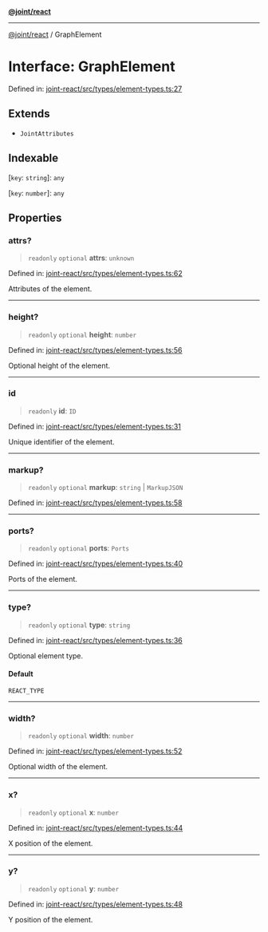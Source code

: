 [**@joint/react**](../README.md)

***

[@joint/react](../README.md) / GraphElement

# Interface: GraphElement

Defined in: [joint-react/src/types/element-types.ts:27](https://github.com/samuelgja/joint/blob/main/packages/joint-react/src/types/element-types.ts#L27)

## Extends

- `JointAttributes`

## Indexable

\[`key`: `string`\]: `any`

\[`key`: `number`\]: `any`

## Properties

### attrs?

> `readonly` `optional` **attrs**: `unknown`

Defined in: [joint-react/src/types/element-types.ts:62](https://github.com/samuelgja/joint/blob/main/packages/joint-react/src/types/element-types.ts#L62)

Attributes of the element.

***

### height?

> `readonly` `optional` **height**: `number`

Defined in: [joint-react/src/types/element-types.ts:56](https://github.com/samuelgja/joint/blob/main/packages/joint-react/src/types/element-types.ts#L56)

Optional height of the element.

***

### id

> `readonly` **id**: `ID`

Defined in: [joint-react/src/types/element-types.ts:31](https://github.com/samuelgja/joint/blob/main/packages/joint-react/src/types/element-types.ts#L31)

Unique identifier of the element.

***

### markup?

> `readonly` `optional` **markup**: `string` \| `MarkupJSON`

Defined in: [joint-react/src/types/element-types.ts:58](https://github.com/samuelgja/joint/blob/main/packages/joint-react/src/types/element-types.ts#L58)

***

### ports?

> `readonly` `optional` **ports**: `Ports`

Defined in: [joint-react/src/types/element-types.ts:40](https://github.com/samuelgja/joint/blob/main/packages/joint-react/src/types/element-types.ts#L40)

Ports of the element.

***

### type?

> `readonly` `optional` **type**: `string`

Defined in: [joint-react/src/types/element-types.ts:36](https://github.com/samuelgja/joint/blob/main/packages/joint-react/src/types/element-types.ts#L36)

Optional element type.

#### Default

`REACT_TYPE`

***

### width?

> `readonly` `optional` **width**: `number`

Defined in: [joint-react/src/types/element-types.ts:52](https://github.com/samuelgja/joint/blob/main/packages/joint-react/src/types/element-types.ts#L52)

Optional width of the element.

***

### x?

> `readonly` `optional` **x**: `number`

Defined in: [joint-react/src/types/element-types.ts:44](https://github.com/samuelgja/joint/blob/main/packages/joint-react/src/types/element-types.ts#L44)

X position of the element.

***

### y?

> `readonly` `optional` **y**: `number`

Defined in: [joint-react/src/types/element-types.ts:48](https://github.com/samuelgja/joint/blob/main/packages/joint-react/src/types/element-types.ts#L48)

Y position of the element.
